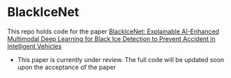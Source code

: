 # BlackIceNet

This repo holds code for the paper [BlackIceNet: Explainable AI-Enhanced Multimodal Deep Learning for
Black Ice Detection to Prevent Accident in Intelligent Vehicles]()

- This paper is currently under review. The full code will be updated soon upon the acceptance of the paper
